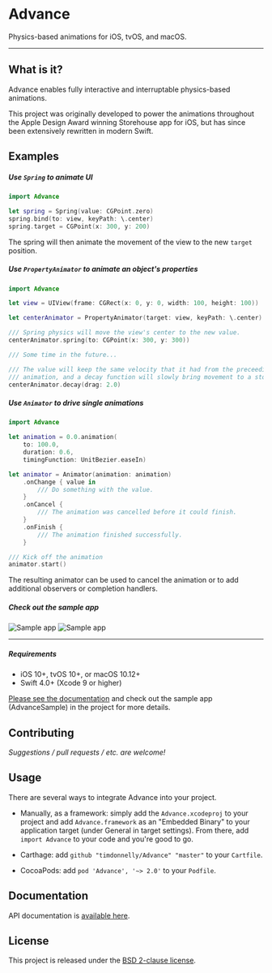 # Advance

Physics-based animations for iOS, tvOS, and macOS.

---

## What is it?

Advance enables fully interactive and interruptable physics-based animations.

This project was originally developed to power the animations throughout the Apple Design Award winning Storehouse app for iOS, but has since been extensively rewritten in modern Swift.

## Examples

##### Use `Spring` to animate UI

```swift
import Advance

let spring = Spring(value: CGPoint.zero)
spring.bind(to: view, keyPath: \.center)
spring.target = CGPoint(x: 300, y: 200)

```
The spring will then animate the movement of the view to the new `target` position.

##### Use `PropertyAnimator` to animate an object's properties

```swift
import Advance

let view = UIView(frame: CGRect(x: 0, y: 0, width: 100, height: 100))

let centerAnimator = PropertyAnimator(target: view, keyPath: \.center)

/// Spring physics will move the view's center to the new value.
centerAnimator.spring(to: CGPoint(x: 300, y: 300))

/// Some time in the future...

/// The value will keep the same velocity that it had from the preceeding
/// animation, and a decay function will slowly bring movement to a stop.
centerAnimator.decay(drag: 2.0)

```

##### Use `Animator` to drive single animations

```swift
import Advance

let animation = 0.0.animation(
    to: 100.0, 
    duration: 0.6, 
    timingFunction: UnitBezier.easeIn)

let animator = Animator(animation: animation)
    .onChange { value in
        /// Do something with the value.
    }
    .onCancel {
        /// The animation was cancelled before it could finish.
    }
    .onFinish {
        /// The animation finished successfully.
    }

/// Kick off the animation
animator.start()

```

The resulting animator can be used to cancel the animation or to add additional observers or completion handlers.


##### Check out the sample app

![Sample app](https://github.com/timdonnelly/Advance/raw/master/images/nav.gif)
![Sample app](https://github.com/timdonnelly/Advance/raw/master/images/logo.gif)

****

##### Requirements
* iOS 10+, tvOS 10+, or macOS 10.12+
* Swift 4.0+ (Xcode 9 or higher)

[Please see the documentation](http://timdonnelly.github.io/Advance/) and check out the sample app (AdvanceSample) in the project for more details.

## Contributing

*Suggestions / pull requests / etc. are welcome!*

## Usage

There are several ways to integrate Advance into your project.

* Manually, as a framework: simply add the `Advance.xcodeproj` to your project and add `Advance.framework` as an "Embedded Binary" to your application target (under General in target settings). From there, add `import Advance` to your code and you're good to go.

* Carthage: add `github "timdonnelly/Advance" "master"` to your `Cartfile`.

* CocoaPods: add `pod 'Advance', '~> 2.0'` to your `Podfile`.

## Documentation
API documentation is [available here](http://timdonnelly.github.io/Advance/docs).

## License
This project is released under the [BSD 2-clause license](https://github.com/timdonnelly/Advance/blob/master/LICENSE).
